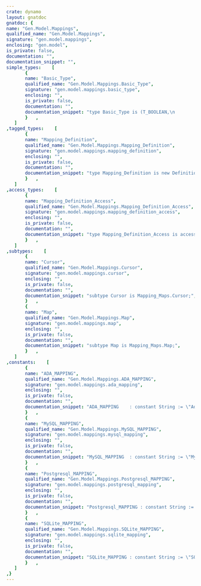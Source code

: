 ```yaml
---
crate: dynamo
layout: gnatdoc
gnatdoc: {
name: "Gen.Model.Mappings",
qualified_name: "Gen.Model.Mappings",
signature: "gen.model.mappings",
enclosing: "gen.model",
is_private: false,
documentation: "",
documentation_snippet: "",
simple_types:    [
       {
       name: "Basic_Type",
       qualified_name: "Gen.Model.Mappings.Basic_Type",
       signature: "gen.model.mappings.basic_type",
       enclosing: "",
       is_private: false,
       documentation: "",
       documentation_snippet: "type Basic_Type is (T_BOOLEAN,\n                    T_INTEGER,\n                    T_DATE,\n                    T_ENUM,\n                    T_IDENTIFIER,\n                    T_STRING,\n                    T_FLOAT,\n                    T_BLOB,\n                    T_ENTITY_TYPE,\n                    T_BEAN,\n                    T_TABLE);",
       }   ,
   ]
,tagged_types:    [
       {
       name: "Mapping_Definition",
       qualified_name: "Gen.Model.Mappings.Mapping_Definition",
       signature: "gen.model.mappings.mapping_definition",
       enclosing: "",
       is_private: false,
       documentation: "",
       documentation_snippet: "type Mapping_Definition is new Definition with record\n   Target        : UString;\n   Kind          : Basic_Type := T_INTEGER;\n   Allow_Null    : Mapping_Definition_Access;\n   Nullable      : Boolean := False;\nend record;",
       }   ,
   ]
,access_types:    [
       {
       name: "Mapping_Definition_Access",
       qualified_name: "Gen.Model.Mappings.Mapping_Definition_Access",
       signature: "gen.model.mappings.mapping_definition_access",
       enclosing: "",
       is_private: false,
       documentation: "",
       documentation_snippet: "type Mapping_Definition_Access is access all Mapping_Definition'Class;",
       }   ,
   ]
,subtypes:    [
       {
       name: "Cursor",
       qualified_name: "Gen.Model.Mappings.Cursor",
       signature: "gen.model.mappings.cursor",
       enclosing: "",
       is_private: false,
       documentation: "",
       documentation_snippet: "subtype Cursor is Mapping_Maps.Cursor;",
       }   ,
       {
       name: "Map",
       qualified_name: "Gen.Model.Mappings.Map",
       signature: "gen.model.mappings.map",
       enclosing: "",
       is_private: false,
       documentation: "",
       documentation_snippet: "subtype Map is Mapping_Maps.Map;",
       }   ,
   ]
,constants:    [
       {
       name: "ADA_MAPPING",
       qualified_name: "Gen.Model.Mappings.ADA_MAPPING",
       signature: "gen.model.mappings.ada_mapping",
       enclosing: "",
       is_private: false,
       documentation: "",
       documentation_snippet: "ADA_MAPPING    : constant String := \"Ada05\";",
       }   ,
       {
       name: "MySQL_MAPPING",
       qualified_name: "Gen.Model.Mappings.MySQL_MAPPING",
       signature: "gen.model.mappings.mysql_mapping",
       enclosing: "",
       is_private: false,
       documentation: "",
       documentation_snippet: "MySQL_MAPPING  : constant String := \"MySQL\";",
       }   ,
       {
       name: "Postgresql_MAPPING",
       qualified_name: "Gen.Model.Mappings.Postgresql_MAPPING",
       signature: "gen.model.mappings.postgresql_mapping",
       enclosing: "",
       is_private: false,
       documentation: "",
       documentation_snippet: "Postgresql_MAPPING : constant String := \"Postgresql\";",
       }   ,
       {
       name: "SQLite_MAPPING",
       qualified_name: "Gen.Model.Mappings.SQLite_MAPPING",
       signature: "gen.model.mappings.sqlite_mapping",
       enclosing: "",
       is_private: false,
       documentation: "",
       documentation_snippet: "SQLite_MAPPING : constant String := \"SQLite\";",
       }   ,
   ]
,}
---
```

